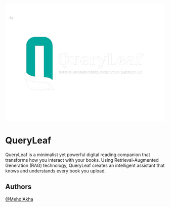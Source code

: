 ![Logo](assets/images/logo.png)

# QueryLeaf

QueryLeaf is a minimalist yet powerful digital reading companion that transforms how you interact with your books. Using Retrieval-Augmented Generation (RAG) technology, QueryLeaf creates an intelligent assistant that knows and understands every book you upload.

## Authors

[@MehdiAkha](https://www.github.com/MehdiAkha)
